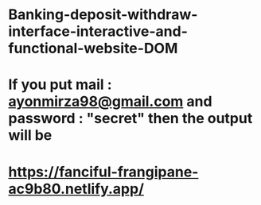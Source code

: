# Banking-deposit-withdraw-interface-interactive-and-functional-website-DOM

# If you put mail : ayonmirza98@gmail.com and password : "secret" then the output will be

# https://fanciful-frangipane-ac9b80.netlify.app/
